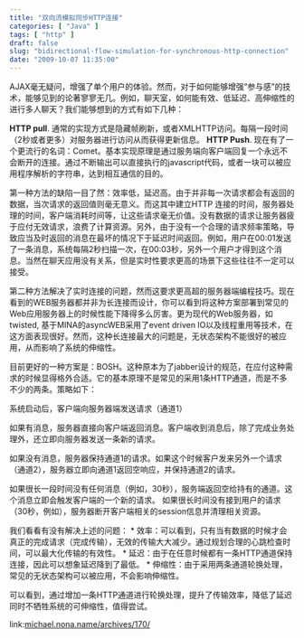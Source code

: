 ```yaml
---
title: "双向流模拟同步HTTP连接"
categories: [ "Java" ]
tags: [ "http" ]
draft: false
slug: "bidirectional-flow-simulation-for-synchronous-http-connection"
date: "2009-10-07 11:35:00"
---
```


AJAX毫无疑问，增强了单个用户的体验。然而，对于如何能够增强“参与感”的技术，能够见到的论著寥寥无几。例如，聊天室，如何能有效、低延迟、高伸缩性的进行多人聊天？我们能够想到的方式有如下几种：

**HTTP pull**. 通常的实现方式是隐藏帧刷新，或者XMLHTTP访问。每隔一段时间（2秒或者更多）对服务器进行访问从而获得更新信息。
**HTTP Push**. 现在有了一个更流行的名词：Comet。基本实现原理是通过服务端向客户端回复一个永远不会断开的连接。通过不断输出可以直接执行的javascript代码，或者一块可以被应用程序解析的字符串，达到相互通信的目的。

第一种方法的缺陷一目了然：效率低，延迟高。由于并非每一次请求都会有返回的数据，当次请求的返回值则毫无意义。而这其中建立HTTP 连接的时间，服务器处理的时间，客户端消耗时间等，让这些请求毫无价值。没有数据的请求让服务器疲于应付无效请求，浪费了计算资源。另外，由于没有一个合理的请求频率策略，导致应当及时返回的消息在最坏的情况下于延迟时间返回。例如，用户在00:01发送了一条消息，系统每隔2秒扫描一次，在00:03秒，另外一个用户才得到这个消息。当然在聊天应用没有关系，但是实时性要求更高的场景下这些往往不一定可以接受。


<!--more-->


第二种方法解决了实时连接的问题，然而这要求更高超的服务器端编程技巧。现在看到的WEB服务器都并非为长连接而设计，你可以看到将这种方案部署到常见的Web应用服务器上的时候性能下降得多么厉害。更为现代的Web服务器，如twisted, 基于MINA的asyncWEB采用了event driven IO以及线程重用等技术，在这方面表现很好。然而，这种长连接最大的问题是，无状态架构不能很好的被应用，从而影响了系统的伸缩性。

目前更好的一种方案是：BOSH。这种原本为了jabber设计的规范，在应付这种需求的时候显得格外合适。它的基本原理不是常见的采用1条HTTP通道，而是不多不少的两条。策略如下：

系统启动后，客户端向服务器端发送请求（通道1）

如果有消息，服务器直接向客户端返回消息。客户端收到消息后，除了完成业务处理外，还立即向服务器发送一条新的请求。

如果没有消息，服务器保持通道1的请求。如果这个时候客户发来另外一个请求（通道2），服务器立即向通道1返回空响应，并保持通道2的请求。

如果很长一段时间没有任何消息（例如，30秒），服务端返回空给持有的通道。这个消息立即会触发客户端的一个新的请求。
如果很长时间没有接到用户的请求（30秒，例如），服务器断开客户端相关的session信息并清理相关资源。

我们看看有没有解决上述的问题： * 效率：可以看到，只有当有数据的时候才会真正的完成请求（完成传输），无效的传输大大减少。通过规划合理的心跳检查时间，可以最大化传输的有效性。 * 延迟：由于在任意时候都有一条HTTP通道保持连接，因此可以想象延迟降到了最低。 * 伸缩性：由于采用两条通道轮换处理，常见的无状态架构可以被应用，不会影响伸缩性。

可以看到，通过增加一条HTTP通道进行轮换处理，提升了传输效率，降低了延迟同时不牺牲系统的可伸缩性，值得尝试。

link:[michael.nona.name/archives/170/](michael.nona.name/archives/170/)